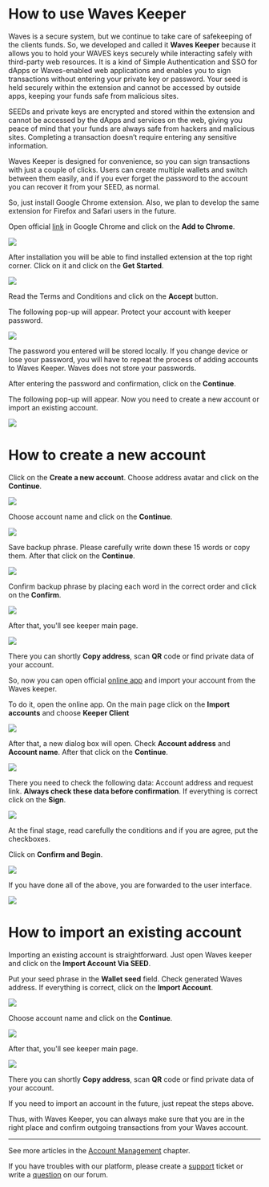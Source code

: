 # How to use Waves Keeper

Waves is a secure system, but we continue to take care of safekeeping of the clients funds. So, we developed and called it **Waves Keeper** because it allows you to hold your WAVES keys securely while interacting safely with third-party web resources. It is a kind of Simple Authentication and SSO for dApps or Waves-enabled web applications and enables you to sign transactions without entering your private key or password. Your seed is held securely within the extension and cannot be accessed by outside apps, keeping your funds safe from malicious sites.

SEEDs and private keys are encrypted and stored within the extension and cannot be accessed by the dApps and services on the web, giving you peace of mind that your funds are always safe from hackers and malicious sites. Completing a transaction doesn’t require entering any sensitive information.

Waves Keeper is designed for convenience, so you can sign transactions with just a couple of clicks. Users can create multiple wallets and switch between them easily, and if you ever forget the password to the account you can recover it from your SEED, as normal.

So, just install Google Chrome extension. Also, we plan to develop the same extension for Firefox and Safari users in the future.

Open official [link](https://chrome.google.com/webstore/detail/waveskeeper/mloobbginacfkecaaihjhhdoljfgfncp) in Google Chrome and click on the **Add to Chrome**.

![](/_assets/waves_keepr_00.png)

After installation you will be able to find installed extension at the top right corner. Click on it and click on the **Get Started**.

![](/_assets/waves_keepr_01.png)

Read the Terms and Conditions and click on the **Accept** button.

The following pop-up will appear.
Protect your account with keeper password.

![](/_assets/waves_keepr_02.png)

The password you entered will be stored locally. If you change device or lose your password, you will have to repeat the process of adding accounts to Waves Keeper. Waves does not store your passwords.

After entering the password and confirmation, click on the **Continue**.

The following pop-up will appear.
Now you need to create a new account or import an existing account.

![](/_assets/waves_keepr_03.png)

# How to create a new account

Click on the **Create a new account**. Choose address avatar and click on the **Continue**.

![](/_assets/waves_keepr_04.png)

Choose account name and click on the **Continue**.

![](/_assets/waves_keepr_05.png)

Save backup phrase. Please carefully write down these 15 words or copy them. After that click on the **Continue**.

![](/_assets/waves_keepr_06.png)

Confirm backup phrase by placing each word in the correct order and click on the **Confirm**.

![](/_assets/waves_keepr_07.png)

After that, you'll see keeper main page.

![](/_assets/waves_keepr_08.png)

There you can shortly **Copy address**, scan **QR** code or find private data of your account.

So, now you can open official [online app](https://client.wavesplatform.com) and import your account from the Waves keeper.

To do it, open the online app. On the main page click on the **Import accounts** and choose **Keeper Client**

![](/_assets/waves_keepr_09.png)

After that, a new dialog box will open. Check **Account address** and **Account name**. After that click on the **Continue**.

![](/_assets/waves_keepr_10.png)

There you need to check the following data: Account address and request link. **Always check these data before confirmation**. If everything is correct click on the **Sign**.

![](/_assets/waves_keepr_11.png)

At the final stage, read carefully the conditions and if you are agree, put the checkboxes.

Click on **Confirm and Begin**.

![](/_assets/waves_keepr_12.png)

If you have done all of the above, you are forwarded to the user interface.

![](/_assets/waves_keepr_13.png)

# How to import an existing account

Importing an existing account is straightforward. Just open Waves keeper and click on the **Import Account Via SEED**.

Put your seed phrase in the **Wallet seed** field. Check generated Waves address. If everything is correct, click on the **Import Account**.

![](/_assets/waves_keepr_14.png)

Choose account name and click on the **Continue**.

![](/_assets/waves_keepr_05.png)

After that, you'll see keeper main page.

![](/_assets/waves_keepr_08.png)

There you can shortly **Copy address**, scan **QR** code or find private data of your account.

If you need to import an account in the future, just repeat the steps above.

Thus, with Waves Keeper, you can always make sure that you are in the right place and confirm outgoing transactions from your Waves account.

___

See more articles in the [Account Management](/waves-client/account-management.md) chapter.

If you have troubles with our platform, please create a [support](https://support.wavesplatform.com/) ticket or write a [question](https://forum.wavesplatform.com/) on our forum.
